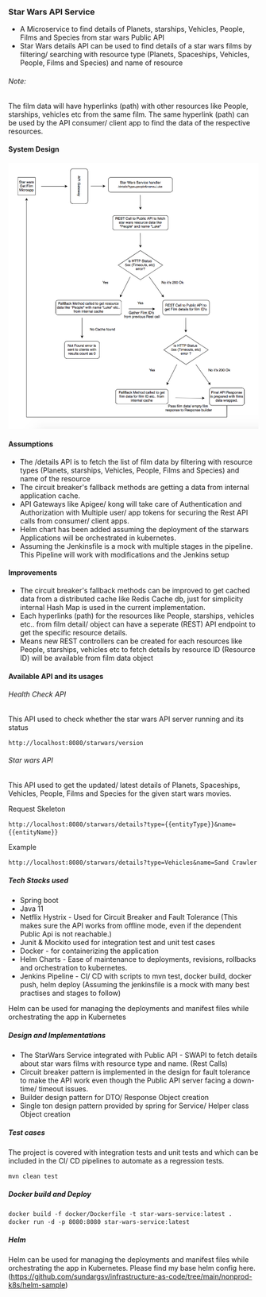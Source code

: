 ### Star Wars API Service

* A Microservice to find details of Planets, starships, Vehicles, People, Films and Species from star wars Public API
* Star Wars details API can be used to find details of a star wars films by filtering/ searching with resource type (Planets, Spaceships, Vehicles, People, Films and Species) and name of resource

###### Note: 
   The film data will have hyperlinks (path) with other resources like People, starships, vehicles etc from the same film. 
   The same hyperlink (path) can be used by the API consumer/ client app to find the data of the respective resources. 

#### System Design

![](src/main/resources/spec/star-wars-service-basic-system-design.png)


#### Assumptions

* The /details API is to fetch the list of film data by filtering with resource types (Planets, starships, Vehicles, People, Films and Species) and name of the resource
* The circuit breaker's fallback methods are getting a data from internal application cache. 
* API Gateways like Apigee/ kong will take care of Authentication and Authorization with Multiple user/ app tokens for securing the Rest API calls from consumer/ client apps.
* Helm chart has been added assuming the deployment of the starwars Applications will be orchestrated in kubernetes. 
* Assuming the Jenkinsfile is a mock with multiple stages in the pipeline. This Pipeline will work with modifications and the Jenkins setup

#### Improvements

* The circuit breaker's fallback methods can be improved to get cached data from a distributed cache like Redis Cache db, just for simplicity internal Hash Map is used in the current implementation.
* Each hyperlinks (path) for the resources like People, starships, vehicles etc.. from film detail/ object can have a seperate (REST) API endpoint to get the specific resource details.
* Means new REST controllers can be created for each resources like People, starships, vehicles etc to fetch details by resource ID (Resource ID) will be available from film data object

#### Available API and its usages

###### Health Check API

This API used to check whether the star wars API server running and its status

```
http://localhost:8080/starwars/version
```

######  Star wars API

This API used to get the updated/ latest details of Planets, Spaceships, Vehicles, People, Films and Species for the given start wars movies. 

Request Skeleton
```
http://localhost:8080/starwars/details?type={{entityType}}&name={{entityName}}
```

Example
```
http://localhost:8080/starwars/details?type=Vehicles&name=Sand Crawler
```

##### Tech Stacks used

* Spring boot
* Java 11
* Netflix Hystrix - Used for Circuit Breaker and Fault Tolerance (This makes sure the API works from offline mode, even if the dependent Public Api is not reachable.)
* Junit & Mockito used for integration test and unit test cases
* Docker - for containerizing the application
* Helm Charts - Ease of maintenance to deployments, revisions, rollbacks and orchestration to kubernetes.
* Jenkins Pipeline - CI/ CD with scripts to mvn test, docker build, docker push, helm deploy (Assuming the jenkinsfile is a mock with many best practises and stages to follow)

Helm can be used for managing the deployments and manifest files while orchestrating the app in Kubernetes

##### Design and Implementations

* The StarWars Service integrated with Public API - SWAPI to fetch details about star wars films with resource type and name. (Rest Calls)
* Circuit breaker pattern is implemented in the design for fault tolerance to make the API work even though the Public API server facing a down-time/ timeout issues.
* Builder design pattern for DTO/ Response Object creation
* Single ton design pattern provided by spring for Service/ Helper class Object creation

##### Test cases

The project is covered with integration tests and unit tests and which can be included in the CI/ CD pipelines to automate as a regression tests.

```
mvn clean test
```

##### Docker build and Deploy

```
docker build -f docker/Dockerfile -t star-wars-service:latest .
docker run -d -p 8080:8080 star-wars-service:latest
```

##### Helm

Helm can be used for managing the deployments and manifest files while orchestrating the app in Kubernetes.
Please find my base helm config here. (https://github.com/sundargsv/infrastructure-as-code/tree/main/nonprod-k8s/helm-sample)
